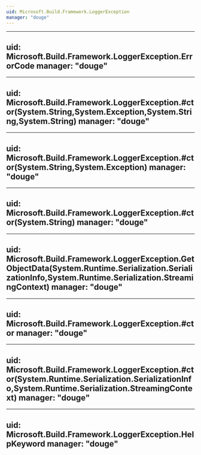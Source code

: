 ```yaml
---
uid: Microsoft.Build.Framework.LoggerException
manager: "douge"
---
```


---
uid: Microsoft.Build.Framework.LoggerException.ErrorCode
manager: "douge"
---

---
uid: Microsoft.Build.Framework.LoggerException.#ctor(System.String,System.Exception,System.String,System.String)
manager: "douge"
---

---
uid: Microsoft.Build.Framework.LoggerException.#ctor(System.String,System.Exception)
manager: "douge"
---

---
uid: Microsoft.Build.Framework.LoggerException.#ctor(System.String)
manager: "douge"
---

---
uid: Microsoft.Build.Framework.LoggerException.GetObjectData(System.Runtime.Serialization.SerializationInfo,System.Runtime.Serialization.StreamingContext)
manager: "douge"
---

---
uid: Microsoft.Build.Framework.LoggerException.#ctor
manager: "douge"
---

---
uid: Microsoft.Build.Framework.LoggerException.#ctor(System.Runtime.Serialization.SerializationInfo,System.Runtime.Serialization.StreamingContext)
manager: "douge"
---

---
uid: Microsoft.Build.Framework.LoggerException.HelpKeyword
manager: "douge"
---
